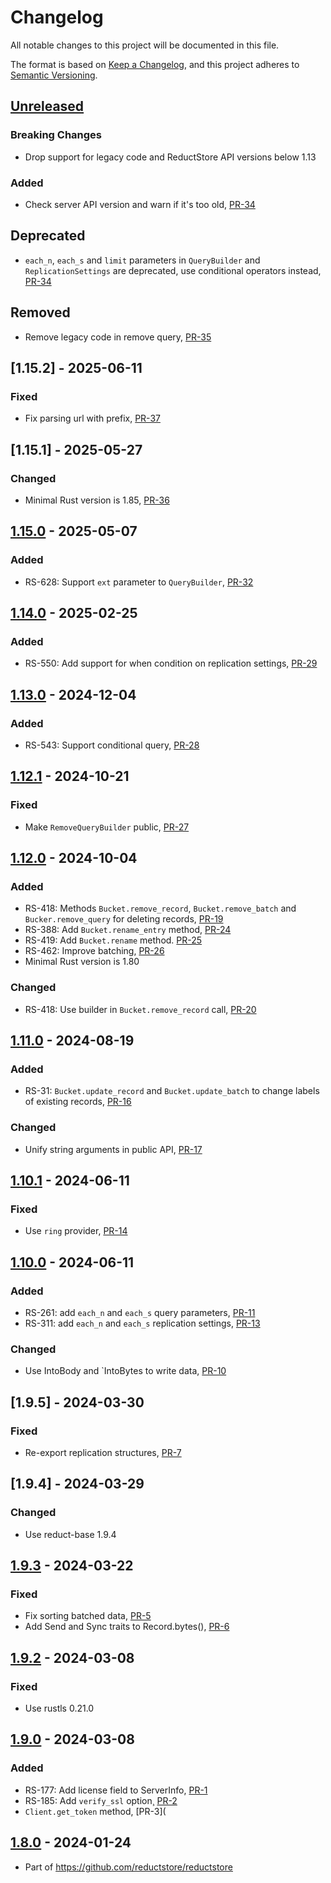 # Changelog

All notable changes to this project will be documented in this file.

The format is based on [Keep a Changelog](https://keepachangelog.com/en/1.0.0/),
and this project adheres to [Semantic Versioning](https://semver.org/spec/v2.0.0.html).

## [Unreleased]

### Breaking Changes

- Drop support for legacy code and ReductStore API versions below 1.13

### Added

- Check server API version and warn if it's too old, [PR-34](https://github.com/reductstore/reduct-rs/pull/34)

## Deprecated

- `each_n`, `each_s` and `limit` parameters in `QueryBuilder` and `ReplicationSettings` are deprecated, use conditional operators instead,  [PR-34](https://github.com/reductstore/reduct-rs/pull/34)

## Removed

- Remove legacy code in remove query, [PR-35](https://github.com/reductstore/reduct-rs/pull/35)

## [1.15.2] - 2025-06-11

### Fixed

- Fix parsing url with prefix, [PR-37](https://github.com/reductstore/reduct-rs/pull/37)

## [1.15.1] - 2025-05-27

### Changed

- Minimal Rust version is 1.85, [PR-36](https://github.com/reductstore/reduct-rs/pull/36)

## [1.15.0] - 2025-05-07

### Added

- RS-628: Support `ext` parameter to `QueryBuilder`, [PR-32](https://github.com/reductstore/reduct-rs/pull/32)

## [1.14.0] - 2025-02-25

### Added

- RS-550: Add support for when condition on replication settings, [PR-29](https://github.com/reductstore/reduct-rs/pull/29)

## [1.13.0] - 2024-12-04

### Added

- RS-543: Support conditional query, [PR-28](https://github.com/reductstore/reduct-rs/pull/28)

## [1.12.1] - 2024-10-21

### Fixed

- Make `RemoveQueryBuilder` public, [PR-27](https://github.com/reductstore/reduct-rs/pull/27)

## [1.12.0] - 2024-10-04

### Added

- RS-418: Methods `Bucket.remove_record`, `Bucket.remove_batch` and `Bucker.remove_query` for deleting records, [PR-19](https://github.com/reductstore/reduct-rs/pull/19)
- RS-388: Add `Bucket.rename_entry` method, [PR-24](https://github.com/reductstore/reduct-rs/pull/24)
- RS-419: Add `Bucket.rename` method. [PR-25](https://github.com/reductstore/reduct-rs/pull/25)
- RS-462: Improve batching, [PR-26](https://github.com/reductstore/reduct-rs/pull/26)
- Minimal Rust version is 1.80

### Changed

- RS-418: Use builder in `Bucket.remove_record` call, [PR-20](https://github.com/reductstore/reduct-rs/pull/20)

## [1.11.0] - 2024-08-19

### Added

- RS-31: `Bucket.update_record` and `Bucket.update_batch` to change labels of existing records, [PR-16](https://github.com/reductstore/reduct-rs/pull/16)

### Changed

- Unify string arguments in public API, [PR-17](https://github.com/reductstore/reduct-rs/pull/17)

## [1.10.1] - 2024-06-11

### Fixed

- Use `ring` provider, [PR-14](https://github.com/reductstore/reduct-rs/pull/14)

## [1.10.0] - 2024-06-11

### Added

- RS-261: add `each_n` and `each_s` query parameters, [PR-11](https://github.com/reductstore/reduct-rs/pull/11)
- RS-311: add `each_n` and `each_s` replication settings, [PR-13](https://github.com/reductstore/reduct-rs/pull/13)

### Changed

- Use IntoBody and `IntoBytes to write data, [PR-10](https://github.com/reductstore/reduct-rs/pull/10)

## [1.9.5] - 2024-03-30

### Fixed

* Re-export replication structures, [PR-7](https://github.com/reductstore/reduct-rs/pull/7)

## [1.9.4] - 2024-03-29

### Changed

* Use reduct-base 1.9.4

## [1.9.3] - 2024-03-22

### Fixed

* Fix sorting batched data, [PR-5](https://github.com/reductstore/reduct-rs/pull/5)
* Add Send and Sync traits to Record.bytes(), [PR-6](https://github.com/reductstore/reduct-rs/pull/6)

## [1.9.2] - 2024-03-08

### Fixed

* Use rustls 0.21.0

## [1.9.0] - 2024-03-08

### Added

* RS-177: Add license field to ServerInfo, [PR-1](https://github.com/reductstore/reduct-rs/pull/1)
* RS-185: Add `verify_ssl` option¸ [PR-2](https://github.com/reductstore/reduct-rs/pull/2)
* `Client.get_token` method, [PR-3](

## [1.8.0] - 2024-01-24

* Part of https://github.com/reductstore/reductstore

[Unreleased]: https://github.com/reductstore/reduct-rs/compare/v1.15.2...HEAD

[1.15.0]: https://github.com/reductstore/reduct-rs/compare/v1.15.1...v1.15.2

[1.15.0]: https://github.com/reductstore/reduct-rs/compare/v1.15.0...v1.15.1

[1.15.0]: https://github.com/reductstore/reduct-rs/compare/v1.14.0...v1.15.0

[1.14.0]: https://github.com/reductstore/reduct-rs/compare/v1.13.0...v1.14.0

[1.13.0]: https://github.com/reductstore/reduct-rs/compare/v1.12.1...v1.13.0

[1.12.1]: https://github.com/reductstore/reduct-rs/compare/v1.12.0...v1.12.1

[1.12.0]: https://github.com/reductstore/reduct-rs/compare/v1.11.0...v1.12.0

[1.11.0]: https://github.com/reductstore/reduct-rs/compare/v1.10.1...v1.11.0

[1.10.1]: https://github.com/reductstore/reduct-rs/compare/v1.10.0...v1.10.1

[1.10.0]: https://github.com/reductstore/reduct-rs/compare/v1.9.2...v1.10.0

[1.9.3]: https://github.com/reductstore/reduct-rs/compare/v1.9.2...v1.9.3

[1.9.2]: https://github.com/reductstore/reduct-rs/compare/v1.9.0...v1.9.2

[1.9.0]: https://github.com/reductstore/reduct-rs/compare/v1.8.0...v1.9.0

[1.8.0]: https://github.com/reductstore/reduct-rs/compare/tag/v1.8.0
